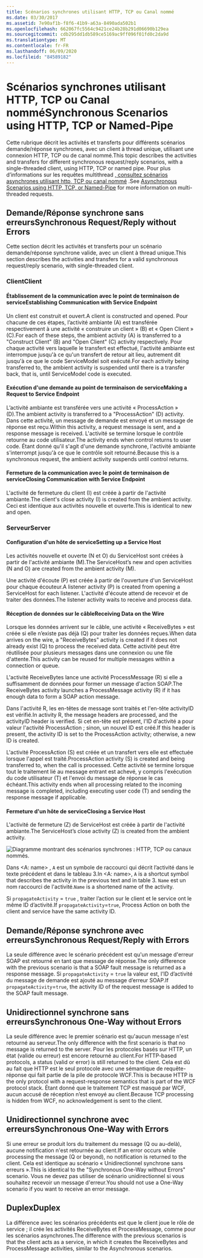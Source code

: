 ```yaml
---
title: Scénarios synchrones utilisant HTTP, TCP ou Canal nommé
ms.date: 03/30/2017
ms.assetid: 7e90af1b-f8f6-41b9-a63a-8490ada502b1
ms.openlocfilehash: 662067fc5564c9421ce24b28b291d06690b129ea
ms.sourcegitcommit: cdb295dd1db589ce5169ac9ff096f01fd0c2da9d
ms.translationtype: MT
ms.contentlocale: fr-FR
ms.lasthandoff: 06/09/2020
ms.locfileid: "84589182"
---
```

# <a name="synchronous-scenarios-using-http-tcp-or-named-pipe"></a><span data-ttu-id="9b84c-102">Scénarios synchrones utilisant HTTP, TCP ou Canal nommé</span><span class="sxs-lookup"><span data-stu-id="9b84c-102">Synchronous Scenarios using HTTP, TCP or Named-Pipe</span></span>
<span data-ttu-id="9b84c-103">Cette rubrique décrit les activités et transferts pour différents scénarios demande/réponse synchrones, avec un client à thread unique, utilisant une connexion HTTP, TCP ou de canal nommé.</span><span class="sxs-lookup"><span data-stu-id="9b84c-103">This topic describes the activities and transfers for different synchronous request/reply scenarios, with a single-threaded client, using HTTP, TCP or named pipe.</span></span> <span data-ttu-id="9b84c-104">Pour plus d’informations sur les requêtes multithread [, consultez scénarios asynchrones utilisant http, TCP ou canal nommé](asynchronous-scenarios-using-http-tcp-or-named-pipe.md) .</span><span class="sxs-lookup"><span data-stu-id="9b84c-104">See [Asynchronous Scenarios using HTTP, TCP, or Named-Pipe](asynchronous-scenarios-using-http-tcp-or-named-pipe.md) for more information on multi-threaded requests.</span></span>  
  
## <a name="synchronous-requestreply-without-errors"></a><span data-ttu-id="9b84c-105">Demande/Réponse synchrone sans erreurs</span><span class="sxs-lookup"><span data-stu-id="9b84c-105">Synchronous Request/Reply without Errors</span></span>  
 <span data-ttu-id="9b84c-106">Cette section décrit les activités et transferts pour un scénario demande/réponse synchrone valide, avec un client à thread unique.</span><span class="sxs-lookup"><span data-stu-id="9b84c-106">This section describes the activities and transfers for a valid synchronous request/reply scenario, with single-threaded client.</span></span>  
  
### <a name="client"></a><span data-ttu-id="9b84c-107">Client</span><span class="sxs-lookup"><span data-stu-id="9b84c-107">Client</span></span>  
  
#### <a name="establishing-communication-with-service-endpoint"></a><span data-ttu-id="9b84c-108">Établissement de la communication avec le point de terminaison de service</span><span class="sxs-lookup"><span data-stu-id="9b84c-108">Establishing Communication with Service Endpoint</span></span>  
 <span data-ttu-id="9b84c-109">Un client est construit et ouvert.</span><span class="sxs-lookup"><span data-stu-id="9b84c-109">A client is constructed and opened.</span></span> <span data-ttu-id="9b84c-110">Pour chacune de ces étapes, l’activité ambiante (A) est transférée respectivement à une activité « construire un client » (B) et « Open Client » (C).</span><span class="sxs-lookup"><span data-stu-id="9b84c-110">For each of these steps, the ambient activity (A) is transferred to a "Construct Client" (B) and "Open Client" (C) activity respectively.</span></span> <span data-ttu-id="9b84c-111">Pour chaque activité vers laquelle le transfert est effectué, l'activité ambiante est interrompue jusqu'à ce qu'un transfert de retour ait lieu, autrement dit jusqu'à ce que le code ServiceModel soit exécuté.</span><span class="sxs-lookup"><span data-stu-id="9b84c-111">For each activity being transferred to, the ambient activity is suspended until there is a transfer back, that is, until ServiceModel code is executed.</span></span>  
  
#### <a name="making-a-request-to-service-endpoint"></a><span data-ttu-id="9b84c-112">Exécution d'une demande au point de terminaison de service</span><span class="sxs-lookup"><span data-stu-id="9b84c-112">Making a Request to Service Endpoint</span></span>  
 <span data-ttu-id="9b84c-113">L’activité ambiante est transférée vers une activité « ProcessAction » (D).</span><span class="sxs-lookup"><span data-stu-id="9b84c-113">The ambient activity is transferred to a "ProcessAction" (D) activity.</span></span> <span data-ttu-id="9b84c-114">Dans cette activité, un message de demande est envoyé et un message de réponse est reçu.</span><span class="sxs-lookup"><span data-stu-id="9b84c-114">Within this activity, a request message is sent, and a response message is received.</span></span> <span data-ttu-id="9b84c-115">L'activité se termine lorsque le contrôle retourne au code utilisateur.</span><span class="sxs-lookup"><span data-stu-id="9b84c-115">The activity ends when control returns to user code.</span></span> <span data-ttu-id="9b84c-116">Étant donné qu'il s'agit d'une demande synchrone, l'activité ambiante s'interrompt jusqu'à ce que le contrôle soit retourné.</span><span class="sxs-lookup"><span data-stu-id="9b84c-116">Because this is a synchronous request, the ambient activity suspends until control returns.</span></span>  
  
#### <a name="closing-communication-with-service-endpoint"></a><span data-ttu-id="9b84c-117">Fermeture de la communication avec le point de terminaison de service</span><span class="sxs-lookup"><span data-stu-id="9b84c-117">Closing Communication with Service Endpoint</span></span>  
 <span data-ttu-id="9b84c-118">L'activité de fermeture du client (I) est créée à partir de l'activité ambiante.</span><span class="sxs-lookup"><span data-stu-id="9b84c-118">The client's close activity (I) is created from the ambient activity.</span></span> <span data-ttu-id="9b84c-119">Ceci est identique aux activités nouvelle et ouverte.</span><span class="sxs-lookup"><span data-stu-id="9b84c-119">This is identical to new and open.</span></span>  
  
### <a name="server"></a><span data-ttu-id="9b84c-120">Serveur</span><span class="sxs-lookup"><span data-stu-id="9b84c-120">Server</span></span>  
  
#### <a name="setting-up-a-service-host"></a><span data-ttu-id="9b84c-121">Configuration d'un hôte de service</span><span class="sxs-lookup"><span data-stu-id="9b84c-121">Setting up a Service Host</span></span>  
 <span data-ttu-id="9b84c-122">Les activités nouvelle et ouverte (N et O) du ServiceHost sont créées à partir de l'activité ambiante (M).</span><span class="sxs-lookup"><span data-stu-id="9b84c-122">The ServiceHost’s new and open activities (N and O) are created from the ambient activity (M).</span></span>  
  
 <span data-ttu-id="9b84c-123">Une activité d'écoute (P) est créée à partir de l'ouverture d'un ServiceHost pour chaque écouteur.</span><span class="sxs-lookup"><span data-stu-id="9b84c-123">A listener activity (P) is created from opening a ServiceHost for each listener.</span></span> <span data-ttu-id="9b84c-124">L'activité d'écoute attend de recevoir et de traiter des données.</span><span class="sxs-lookup"><span data-stu-id="9b84c-124">The listener activity waits to receive and process data.</span></span>  
  
#### <a name="receiving-data-on-the-wire"></a><span data-ttu-id="9b84c-125">Réception de données sur le câble</span><span class="sxs-lookup"><span data-stu-id="9b84c-125">Receiving Data on the Wire</span></span>  
 <span data-ttu-id="9b84c-126">Lorsque les données arrivent sur le câble, une activité « ReceiveBytes » est créée si elle n’existe pas déjà (Q) pour traiter les données reçues.</span><span class="sxs-lookup"><span data-stu-id="9b84c-126">When data arrives on the wire, a "ReceiveBytes" activity is created if it does not already exist (Q) to process the received data.</span></span> <span data-ttu-id="9b84c-127">Cette activité peut être réutilisée pour plusieurs messages dans une connexion ou une file d'attente.</span><span class="sxs-lookup"><span data-stu-id="9b84c-127">This activity can be reused for multiple messages within a connection or queue.</span></span>  
  
 <span data-ttu-id="9b84c-128">L'activité ReceiveBytes lance une activité ProcessMessage (R) si elle a suffisamment de données pour former un message d'action SOAP.</span><span class="sxs-lookup"><span data-stu-id="9b84c-128">The ReceiveBytes activity launches a ProcessMessage activity (R) if it has enough data to form a SOAP action message.</span></span>  
  
 <span data-ttu-id="9b84c-129">Dans l'activité R, les en-têtes de message sont traités et l'en-tête activityID est vérifié.</span><span class="sxs-lookup"><span data-stu-id="9b84c-129">In activity R, the message headers are processed, and the activityID header is verified.</span></span> <span data-ttu-id="9b84c-130">Si cet en-tête est présent, l'ID d'activité a pour valeur l'activité ProcessAction ; sinon, un nouvel ID est créé.</span><span class="sxs-lookup"><span data-stu-id="9b84c-130">If this header is present, the activity ID is set to the ProcessAction activity; otherwise, a new ID is created.</span></span>  
  
 <span data-ttu-id="9b84c-131">L'activité ProcessAction (S) est créée et un transfert vers elle est effectuée lorsque l'appel est traité.</span><span class="sxs-lookup"><span data-stu-id="9b84c-131">ProcessAction activity (S) is created and being transferred to, when the call is processed.</span></span> <span data-ttu-id="9b84c-132">Cette activité se termine lorsque tout le traitement lié au message entrant est achevé, y compris l'exécution du code utilisateur (T) et l'envoi du message de réponse le cas échéant.</span><span class="sxs-lookup"><span data-stu-id="9b84c-132">This activity ends when all processing related to the incoming message is completed, including executing user code (T) and sending the response message if applicable.</span></span>  
  
#### <a name="closing-a-service-host"></a><span data-ttu-id="9b84c-133">Fermeture d'un hôte de service</span><span class="sxs-lookup"><span data-stu-id="9b84c-133">Closing a Service Host</span></span>  
 <span data-ttu-id="9b84c-134">L'activité de fermeture (Z) de ServiceHost est créée à partir de l'activité ambiante.</span><span class="sxs-lookup"><span data-stu-id="9b84c-134">The ServiceHost’s close activity (Z) is created from the ambient activity.</span></span>  
  
 ![Diagramme montrant des scénarios synchrones : HTTP, TCP ou canaux nommés.](./media/synchronous-scenarios-using-http-tcp-or-named-pipe/synchronous-scenario-http-tcp-named-pipes.gif)  
  
 <span data-ttu-id="9b84c-136">Dans \<A: name> , `A` est un symbole de raccourci qui décrit l’activité dans le texte précédent et dans le tableau 3.</span><span class="sxs-lookup"><span data-stu-id="9b84c-136">In \<A: name>, `A` is a shortcut symbol that describes the activity in the previous text and in table 3.</span></span> <span data-ttu-id="9b84c-137">`Name` est un nom raccourci de l'activité.</span><span class="sxs-lookup"><span data-stu-id="9b84c-137">`Name` is a shortened name of the activity.</span></span>  
  
 <span data-ttu-id="9b84c-138">Si `propagateActivity` = `true` , traiter l’action sur le client et le service ont le même ID d’activité.</span><span class="sxs-lookup"><span data-stu-id="9b84c-138">If `propagateActivity`=`true`, Process Action on both the client and service have the same activity ID.</span></span>  
  
## <a name="synchronous-requestreply-with-errors"></a><span data-ttu-id="9b84c-139">Demande/Réponse synchrone avec erreurs</span><span class="sxs-lookup"><span data-stu-id="9b84c-139">Synchronous Request/Reply with Errors</span></span>  
 <span data-ttu-id="9b84c-140">La seule différence avec le scénario précédent est qu'un message d'erreur SOAP est retourné en tant que message de réponse.</span><span class="sxs-lookup"><span data-stu-id="9b84c-140">The only difference with the previous scenario is that a SOAP fault message is returned as a response message.</span></span> <span data-ttu-id="9b84c-141">Si `propagateActivity` = `true` la valeur est, l’ID d’activité du message de demande est ajouté au message d’erreur SOAP.</span><span class="sxs-lookup"><span data-stu-id="9b84c-141">If `propagateActivity`=`true`, the activity ID of the request message is added to the SOAP fault message.</span></span>  
  
## <a name="synchronous-one-way-without-errors"></a><span data-ttu-id="9b84c-142">Unidirectionnel synchrone sans erreurs</span><span class="sxs-lookup"><span data-stu-id="9b84c-142">Synchronous One-Way without Errors</span></span>  
 <span data-ttu-id="9b84c-143">La seule différence avec le premier scénario est qu'aucun message n'est retourné au serveur.</span><span class="sxs-lookup"><span data-stu-id="9b84c-143">The only difference with the first scenario is that no message is returned to the server.</span></span> <span data-ttu-id="9b84c-144">Pour les protocoles basés sur HTTP, un état (valide ou erreur) est encore retourné au client.</span><span class="sxs-lookup"><span data-stu-id="9b84c-144">For HTTP-based protocols, a status (valid or error) is still returned to the client.</span></span> <span data-ttu-id="9b84c-145">Cela est dû au fait que HTTP est le seul protocole avec une sémantique de requête-réponse qui fait partie de la pile de protocole WCF.</span><span class="sxs-lookup"><span data-stu-id="9b84c-145">This is because HTTP is the only protocol with a request-response semantics that is part of the WCF protocol stack.</span></span> <span data-ttu-id="9b84c-146">Étant donné que le traitement TCP est masqué par WCF, aucun accusé de réception n’est envoyé au client.</span><span class="sxs-lookup"><span data-stu-id="9b84c-146">Because TCP processing is hidden from WCF, no acknowledgement is sent to the client.</span></span>  
  
## <a name="synchronous-one-way-with-errors"></a><span data-ttu-id="9b84c-147">Unidirectionnel synchrone avec erreurs</span><span class="sxs-lookup"><span data-stu-id="9b84c-147">Synchronous One-Way with Errors</span></span>  
 <span data-ttu-id="9b84c-148">Si une erreur se produit lors du traitement du message (Q ou au-delà), aucune notification n'est retournée au client.</span><span class="sxs-lookup"><span data-stu-id="9b84c-148">If an error occurs while processing the message (Q or beyond), no notification is returned to the client.</span></span> <span data-ttu-id="9b84c-149">Cela est identique au scénario « Unidirectionnel synchrone sans erreurs ».</span><span class="sxs-lookup"><span data-stu-id="9b84c-149">This is identical to the "Synchronous One-Way without Errors" scenario.</span></span> <span data-ttu-id="9b84c-150">Vous ne devez pas utiliser de scénario unidirectionnel si vous souhaitez recevoir un message d'erreur.</span><span class="sxs-lookup"><span data-stu-id="9b84c-150">You should not use a One-Way scenario if you want to receive an error message.</span></span>  
  
## <a name="duplex"></a><span data-ttu-id="9b84c-151">Duplex</span><span class="sxs-lookup"><span data-stu-id="9b84c-151">Duplex</span></span>  
 <span data-ttu-id="9b84c-152">La différence avec les scénarios précédents est que le client joue le rôle de service ; il crée les activités ReceiveBytes et ProcessMessage, comme pour les scénarios asynchrones.</span><span class="sxs-lookup"><span data-stu-id="9b84c-152">The difference with the previous scenarios is that the client acts as a service, in which it creates the ReceiveBytes and ProcessMessage activities, similar to the Asynchronous scenarios.</span></span>
